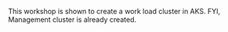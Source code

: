 This workshop is shown to create a work load cluster in AKS. FYI, Management cluster is already created. 
